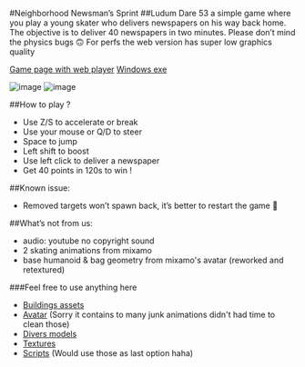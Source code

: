 #Neighborhood Newsman’s Sprint
##Ludum Dare 53
a simple game where you play a young skater who delivers newspapers on his way back home. The objective is to deliver 40 newspapers in two minutes. Please don’t mind the physics bugs 🙃 For perfs the web version has super low graphics quality

[Game page with web player](https://ldjam.com/events/ludum-dare/53/neighborhood-newsmans-sprint)
[Windows exe](Build/Build.zip)

![image](https://user-images.githubusercontent.com/49965312/235726651-3da3588e-0546-4350-b364-87bad62622f5.png)
![image](https://user-images.githubusercontent.com/49965312/235726874-e6dc89ff-d1c9-4158-8dbc-5fbaf05dc854.png)

##How to play ?

- Use Z/S to accelerate or break
- Use your mouse or Q/D to steer
- Space to jump
- Left shift to boost
- Use left click to deliver a newspaper
- Get 40 points in 120s to win !

##Known issue:

- Removed targets won’t spawn back, it’s better to restart the game 🙏

##What’s not from us:

- audio: youtube no copyright sound
- 2 skating animations from mixamo
- base humanoid & bag geometry from mixamo's avatar (reworked and retextured)

###Feel free to use anything here

- [Buildings assets](Assets/Models/Buildings)
- [Avatar](Assets/Models/playerPush.fbx) (Sorry it contains to many junk animations didn't had time to clean those)
- [Divers models](Assets/Models)
- [Textures](Assets/Models/_Textures)
- [Scripts](/Assets/Scripts) (Would use those as last option haha)
